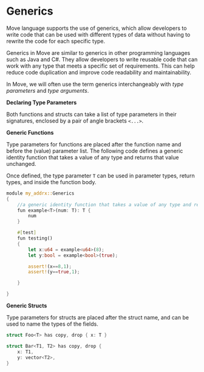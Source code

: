 # Generics

Move language  supports the use of generics, which allow developers to write code that can be used with different types of data without having to rewrite the code for each specific type.

Generics in Move are similar to generics in other programming languages such as Java and C#. They allow developers to write reusable code that can work with any type that meets a specific set of requirements. This can help reduce code duplication and improve code readability and maintainability.

In Move, we will often use the term generics interchangeably with _type parameters_ and _type arguments_.

**Declaring Type Parameters**

Both functions and structs can take a list of type parameters in their signatures, enclosed by a pair of angle brackets `<...>`.

**Generic Functions**

Type parameters for functions are placed after the function name and before the (value) parameter list. The following code defines a generic identity function that takes a value of any type and returns that value unchanged.

Once defined, the type parameter `T` can be used in parameter types, return types, and inside the function body.

```rust
module my_addrx::Generics
{
    //a generic identity function that takes a value of any type and returns that value unchanged
    fun example<T>(num: T): T {
        num
    }

    #[test]
    fun testing()
    {
        let x:u64 = example<u64>(8);
        let y:bool = example<bool>(true);

        assert!(x==8,1);
        assert!(y==true,1);

    }

}
```

**Generic Structs**

Type parameters for structs are placed after the struct name, and can be used to name the types of the fields.

```rust
struct Foo<T> has copy, drop { x: T }

struct Bar<T1, T2> has copy, drop {
    x: T1,
    y: vector<T2>,
}
```
